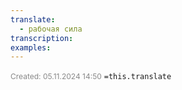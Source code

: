 ```yaml
---
translate:
  - рабочая сила
transcription: 
examples:
---
```

<span style="font-size:12px; color:#888888;">Created: 05.11.2024 14:50</span>
 `=this.translate`